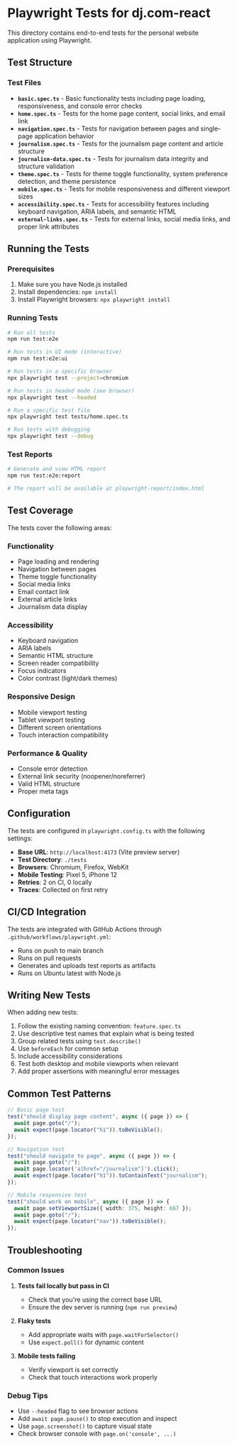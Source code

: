 # Playwright Tests for dj.com-react

This directory contains end-to-end tests for the personal website application using Playwright.

## Test Structure

### Test Files

- **`basic.spec.ts`** - Basic functionality tests including page loading, responsiveness, and console error checks
- **`home.spec.ts`** - Tests for the home page content, social links, and email link
- **`navigation.spec.ts`** - Tests for navigation between pages and single-page application behavior
- **`journalism.spec.ts`** - Tests for the journalism page content and article structure
- **`journalism-data.spec.ts`** - Tests for journalism data integrity and structure validation
- **`theme.spec.ts`** - Tests for theme toggle functionality, system preference detection, and theme persistence
- **`mobile.spec.ts`** - Tests for mobile responsiveness and different viewport sizes
- **`accessibility.spec.ts`** - Tests for accessibility features including keyboard navigation, ARIA labels, and semantic HTML
- **`external-links.spec.ts`** - Tests for external links, social media links, and proper link attributes

## Running the Tests

### Prerequisites

1. Make sure you have Node.js installed
2. Install dependencies: `npm install`
3. Install Playwright browsers: `npx playwright install`

### Running Tests

```bash
# Run all tests
npm run test:e2e

# Run tests in UI mode (interactive)
npm run test:e2e:ui

# Run tests in a specific browser
npx playwright test --project=chromium

# Run tests in headed mode (see browser)
npx playwright test --headed

# Run a specific test file
npx playwright test tests/home.spec.ts

# Run tests with debugging
npx playwright test --debug
```

### Test Reports

```bash
# Generate and view HTML report
npm run test:e2e:report

# The report will be available at playwright-report/index.html
```

## Test Coverage

The tests cover the following areas:

### Functionality

- Page loading and rendering
- Navigation between pages
- Theme toggle functionality
- Social media links
- Email contact link
- External article links
- Journalism data display

### Accessibility

- Keyboard navigation
- ARIA labels
- Semantic HTML structure
- Screen reader compatibility
- Focus indicators
- Color contrast (light/dark themes)

### Responsive Design

- Mobile viewport testing
- Tablet viewport testing
- Different screen orientations
- Touch interaction compatibility

### Performance & Quality

- Console error detection
- External link security (noopener/noreferrer)
- Valid HTML structure
- Proper meta tags

## Configuration

The tests are configured in `playwright.config.ts` with the following settings:

- **Base URL**: `http://localhost:4173` (Vite preview server)
- **Test Directory**: `./tests`
- **Browsers**: Chromium, Firefox, WebKit
- **Mobile Testing**: Pixel 5, iPhone 12
- **Retries**: 2 on CI, 0 locally
- **Traces**: Collected on first retry

## CI/CD Integration

The tests are integrated with GitHub Actions through `.github/workflows/playwright.yml`:

- Runs on push to main branch
- Runs on pull requests
- Generates and uploads test reports as artifacts
- Runs on Ubuntu latest with Node.js

## Writing New Tests

When adding new tests:

1. Follow the existing naming convention: `feature.spec.ts`
2. Use descriptive test names that explain what is being tested
3. Group related tests using `test.describe()`
4. Use `beforeEach` for common setup
5. Include accessibility considerations
6. Test both desktop and mobile viewports when relevant
7. Add proper assertions with meaningful error messages

## Common Test Patterns

```typescript
// Basic page test
test("should display page content", async ({ page }) => {
  await page.goto("/");
  await expect(page.locator("h1")).toBeVisible();
});

// Navigation test
test("should navigate to page", async ({ page }) => {
  await page.goto("/");
  await page.locator('a[href="/journalism"]').click();
  await expect(page.locator("h1")).toContainText("journalism");
});

// Mobile responsive test
test("should work on mobile", async ({ page }) => {
  await page.setViewportSize({ width: 375, height: 667 });
  await page.goto("/");
  await expect(page.locator("nav")).toBeVisible();
});
```

## Troubleshooting

### Common Issues

1. **Tests fail locally but pass in CI**

   - Check that you're using the correct base URL
   - Ensure the dev server is running (`npm run preview`)

2. **Flaky tests**

   - Add appropriate waits with `page.waitForSelector()`
   - Use `expect.poll()` for dynamic content

3. **Mobile tests failing**
   - Verify viewport is set correctly
   - Check that touch interactions work properly

### Debug Tips

- Use `--headed` flag to see browser actions
- Add `await page.pause()` to stop execution and inspect
- Use `page.screenshot()` to capture visual state
- Check browser console with `page.on('console', ...)`
